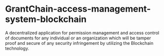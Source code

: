 # GrantChain-access-management-system-blockchain
A decentralized application for permission management and access control of documents for any individual or an organization which will be tamper proof and secure of any security infringement by utilizing the Blockchain technology.

